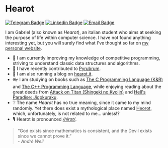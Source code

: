 # Hearot
[![Telegram Badge](https://img.shields.io/badge/-@hearot-2CA5E0?style=flat-square&labelColor=2CA5E0&logo=telegram&logoColor=white&link=https://t.me/hearot)](https://t.me/hearot) [![Linkedin Badge](https://img.shields.io/badge/-hearot-blue?style=flat-square&logo=Linkedin&logoColor=white&link=https://www.linkedin.com/in/gabriel-hearot-261904165/)](https://www.linkedin.com/in/gabriel-hearot-261904165/) [![Email Badge](https://img.shields.io/badge/-gabriel@hearot.it-c14438?style=flat-square&logo=mail.ru&logoColor=white&link=mailto:gabriel@hearot.it)](mailto:gabriel@hearot.it)

I am Gabriel (also known as *Hearot*), an italian student who aims at seeking the purpose of life within computer science. I have not found anything interesting yet, but you will surely find what I've thought so far on [my personal website](https://hearot.it).

- 🥇 I am currently improving my knowledge of competitive programming, striving to understand classic data structures and algorithms.
- 🤖 I have recently contributed to [Pyrubrum](https://github.com/hearot/pyrubrum).
- 📖 I am also running a blog on [hearot.it](https://hearot.it).
- 👓 I am studying on books such as [The C Programming Language (K&R)](https://en.wikipedia.org/wiki/The_C_Programming_Language) and [The C++ Programming Language](https://en.wikipedia.org/wiki/The_C%2B%2B_Programming_Language), while enjoying reading about the great deeds from [Attack on Titan (Shingeki no Kyojin)](https://en.wikipedia.org/wiki/Attack_on_Titan) and [Hell's Paradise: Jigokuraku](https://en.wikipedia.org/wiki/Hell%27s_Paradise:_Jigokuraku).
- ❔ The name *Hearot* has no true meaning, since it came to my mind randomly. Yet there does exist a mythological place named [Heorot](https://en.wikipedia.org/wiki/Heorot), which, unfortunately, is not related to me... unless!?
- 🎙️ Hearot is pronounced [*/hirot/*](http://ipa-reader.xyz/?text=hirot).

> “God exists since mathematics is consistent, and the Devil exists since we cannot prove it.”<br>\- *André Weil*
